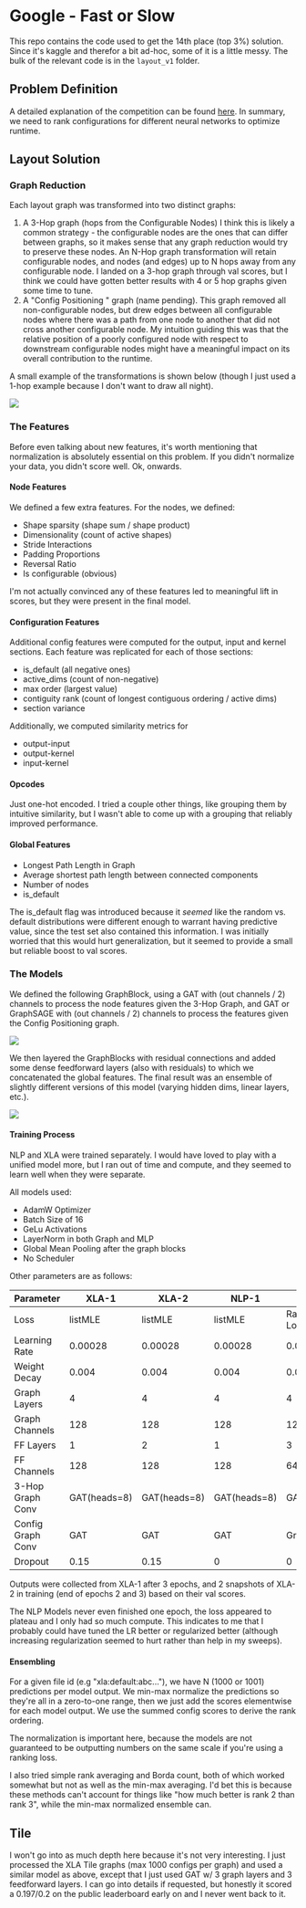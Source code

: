 # Google - Fast or Slow
This repo contains the code used to get the 14th place (top 3%) solution. Since it's kaggle and therefor a bit ad-hoc, some of it is a little messy. The bulk of the relevant code is in the `layout_v1` folder.

## Problem Definition
A detailed explanation of the competition can be found [here](https://www.kaggle.com/competitions/predict-ai-model-runtime/overview). In summary, we need to rank configurations for different neural networks to optimize runtime. 

## Layout Solution
### Graph Reduction
Each layout graph was transformed into two distinct graphs:

1. A 3-Hop graph (hops from the Configurable Nodes)
    I think this is likely a common strategy - the configurable nodes are the ones that can differ between graphs, so it makes sense that any graph reduction would try to preserve these nodes. An N-Hop graph transformation will retain configurable nodes, and nodes (and edges) up to N hops away from any configurable node. I landed on a 3-hop graph through val scores, but I think we could have gotten better results with 4 or 5 hop graphs given some time to tune.
2. A "Config Positioning " graph (name pending). This graph removed all non-configurable nodes, but drew edges between all configurable nodes where there was a path from one node to another that did not cross another configurable node. My intuition guiding this was that the relative position of a poorly configured node with respect to downstream configurable nodes might have a meaningful impact on its overall contribution to the runtime. 

A small example of the transformations is shown below (though I just used a 1-hop example because I don't want to draw all night).

![](https://www.googleapis.com/download/storage/v1/b/kaggle-forum-message-attachments/o/inbox%2F3626485%2F3ecc17ccdeead41cba76a26a6087d03b%2FGraphReductions3.png?generation=1700281118388593&alt=media)

### The Features
Before even talking about new features, it's worth mentioning that normalization is absolutely essential on this problem. If you didn't normalize your data, you didn't score well. Ok, onwards.

#### Node Features
We defined a few extra features. For the nodes, we defined:
* Shape sparsity (shape sum / shape product)
* Dimensionality (count of active shapes)
* Stride Interactions
* Padding Proportions
* Reversal Ratio
* Is configurable (obvious)

I'm not actually convinced any of these features led to meaningful lift in scores, but they were present in the final model.

#### Configuration Features
Additional config features were computed for the output, input and kernel sections. Each feature was replicated for each of those sections:
* is_default (all negative ones)
* active_dims (count of non-negative)
* max order (largest value)
* contiguity rank (count of longest contiguous ordering / active dims)
* section variance

Additionally, we computed similarity metrics for
* output-input
* output-kernel
* input-kernel

#### Opcodes
Just one-hot encoded. I tried a couple other things, like grouping them by intuitive similarity, but I wasn't able to come up with a grouping that reliably improved performance.

#### Global Features
* Longest Path Length in Graph
* Average shortest path length between connected components
* Number of nodes
* is_default

The is_default flag was introduced because it _seemed_ like the random vs. default distributions were different enough to warrant having predictive value, since the test set also contained this information. I was initially worried that this would hurt generalization, but it seemed to provide a small but reliable boost to val scores.


### The Models
We defined the following GraphBlock, using a GAT with (out channels / 2) channels to process the node features given the 3-Hop Graph, and GAT or GraphSAGE with (out channels / 2) channels to process the features given the Config Positioning graph.

![](https://www.googleapis.com/download/storage/v1/b/kaggle-forum-message-attachments/o/inbox%2F3626485%2F893f9ce0ec19a542d2156afc8e951c66%2FGraphBlock2.png?generation=1700278642575220&alt=media)

We then layered the GraphBlocks with residual connections and added some dense feedforward layers (also with residuals) to which we concatenated the global features. The final result was an ensemble of slightly different versions of this model (varying hidden dims, linear layers, etc.). 

![](https://www.googleapis.com/download/storage/v1/b/kaggle-forum-message-attachments/o/inbox%2F3626485%2Fc9cfbe2d9197c006df390155fbaab177%2FModelDiagram.png?generation=1700279330883081&alt=media)


#### Training Process
NLP and XLA were trained separately. I would have loved to play with a unified model more, but I ran out of time and compute, and they seemed to learn well when they were separate.

All models used:
* AdamW Optimizer
* Batch Size of 16
* GeLu Activations
* LayerNorm in both Graph and MLP
* Global Mean Pooling after the graph blocks
* No Scheduler

Other parameters are as follows:

| Parameter         | XLA-1        | XLA-2        | NLP-1        | NLP-2            |
|-------------------|--------------|--------------|--------------|------------------|
| Loss              | listMLE      | listMLE      | listMLE      | Rank Margin Loss |
| Learning Rate     | 0.00028      | 0.00028      | 0.00028      | 0.0001           |
| Weight Decay      | 0.004        | 0.004        | 0.004        | 0.007            |
| Graph Layers      | 4            | 4            | 4            | 4                |
| Graph Channels    | 128          | 128          | 128          | 128              |
| FF Layers         | 1            | 2            | 1            | 3                |
| FF Channels       | 128          | 128          | 128          | 64               |
| 3-Hop Graph Conv  | GAT(heads=8) | GAT(heads=8) | GAT(heads=8) | GAT(heads=1)     |
| Config Graph Conv | GAT          | GAT          | GAT          | GraphSAGE        |
| Dropout           | 0.15         | 0.15         | 0            | 0                |

Outputs were collected from XLA-1 after 3 epochs, and 2 snapshots of XLA-2 in training (end of epochs 2 and 3) based on their val scores.

The NLP Models never even finished one epoch, the loss appeared to plateau and I only had so much compute. This indicates to me that I probably could have tuned the LR better or regularized better (although increasing regularization seemed to hurt rather than help in my sweeps).

#### Ensembling
For a given file id (e.g "xla:default:abc..."), we have N (1000 or 1001) predictions per model output. We min-max normalize the predictions so they're all in a zero-to-one range, then we just add the scores elementwise for each model output. We use the summed config scores to derive the rank ordering.

The normalization is important here, because the models are not guaranteed to be outputting numbers on the same scale if you're using a ranking loss.

I also tried simple rank averaging and Borda count, both of which worked somewhat but not as well as the min-max averaging. I'd bet this is because these methods can't account for things like "how much better is rank 2 than rank 3", while the min-max normalized ensemble can.

## Tile
I won't go into as much depth here because it's not very interesting. I just processed the XLA Tile graphs (max 1000 configs per graph) and used a similar model as above, except that I just used GAT w/ 3 graph layers and 3 feedforward layers. I can go into details if requested, but honestly it scored a 0.197/0.2 on the public leaderboard early on and I never went back to it.
